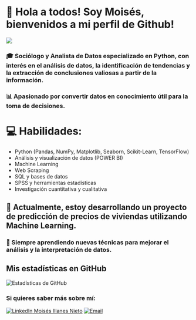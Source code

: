 # 👋 Hola a todos! Soy Moisés,  bienvenidos a mi perfil de Github!
  ![](https://www.ucatalunya.edu.co/img/blog/herramientas-de-analisis-de-datos.jpg)
### 🎓 Sociólogo y Analista de Datos especializado en Python, con interés en el análisis de datos, la identificación de tendencias y la extracción de conclusiones valiosas a partir de la información.
### 📊 Apasionado por convertir datos en conocimiento útil para la toma de decisiones.  

# 💻 Habilidades:  
- Python (Pandas, NumPy, Matplotlib, Seaborn, Scikit-Learn, TensorFlow)  
- Análisis y visualización de datos (POWER BI) 
- Machine Learning  
- Web Scraping  
- SQL y bases de datos  
- SPSS y herramientas estadísticas  
- Investigación cuantitativa y cualitativa  

## 🚀 Actualmente, estoy desarrollando un proyecto de predicción de precios de viviendas utilizando Machine Learning.  

### 🌱 Siempre aprendiendo nuevas técnicas para mejorar el análisis y la interpretación de datos.  

## Mis estadísticas en GitHub
![Estadísticas de GitHub](https://github-readme-stats.vercel.app/api?username=MiNSp4iN&show_icons=true&theme=dark&count_private=true&hide=stars,issues)

### Si quieres saber más sobre mí:
[![LinkedIn](https://img.icons8.com/color/48/000000/linkedin.png) Moisés Illanes Nieto](https://www.linkedin.com/in/mois%C3%A9s-illanes-nieto-bb97b9128/)
[![Email](https://img.shields.io/badge/millanesnieto@hotmail.com-white?style=flat&logo=gmail)](mailto:millanesnieto@hotmail.com)
